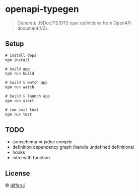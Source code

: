 # openapi-typegen
> Generate JSDoc/TS/DTS type definitions from OpenAPI document(V2).

## Setup

```js
# install deps
npm install

# build app
npm run build

# build & watch app
npm run watch

# build & launch app
npm run start

# run unit test
npm run test
```

## TODO

+ jsonschema => jsdoc compile
+ definition dependency graph (handle undefined definitions)
+ hooks
+ intro with function

## License

&copy; [differui](mailto:differui@gmail.com)
